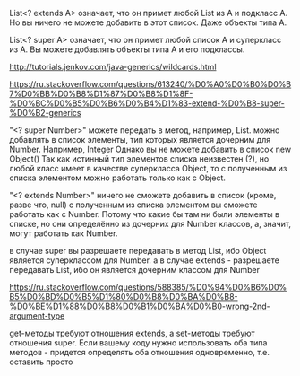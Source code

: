 List<? extends A> означает, что он примет любой List из A и подкласс A. Но вы ничего не можете добавить в этот список. Даже объекты типа A.

List<? super A> означает, что он примет любой список A и суперкласс из A. Вы можете добавлять объекты типа A и его подклассы.

http://tutorials.jenkov.com/java-generics/wildcards.html

https://ru.stackoverflow.com/questions/613240/%D0%A0%D0%B0%D0%B7%D0%BB%D0%B8%D1%87%D0%B8%D1%8F-%D0%BC%D0%B5%D0%B6%D0%B4%D1%83-extend-%D0%B8-super-%D0%B2-generics
 
 "<? super Number>" 
 можете передать в метод, например, List<Object>.
 можно добавлять в список элементы, тип которых является дочерним для Number. Например, Integer
 Однако вы не можете добавить в список new Object()
 Так как истинный тип элементов списка неизвестен (?), но любой класс имеет в качестве суперкласса Object, то с полученным из списка элементом можно работать только как с Object.
 
 "<? extends Number>"
 ничего не сможете добавить в список (кроме, разве что, null)
 с полученным из списка элементом вы сможете работать как с Number. Потому что какие бы там ни были элементы в списке, но они определённо из дочерних для Number классов, а, значит, могут работать как Number.
 
 в случае super вы разрешаете передавать в метод List<Object>, ибо Object является суперклассом для Number. а в случае extends - разрешаете передавать List<Integer>, ибо он является дочерним классом для Number
 
 https://ru.stackoverflow.com/questions/588385/%D0%94%D0%B6%D0%B5%D0%BD%D0%B5%D1%80%D0%B8%D0%BA%D0%B8-%D0%BE%D1%88%D0%B8%D0%B1%D0%BA%D0%B0-wrong-2nd-argument-type
 
 get-методы требуют отношения extends, а set-методы требуют отношения super. Если вашему коду нужно использовать оба типа методов - придется определять оба отношения одновременно, т.е. оставить просто <B>